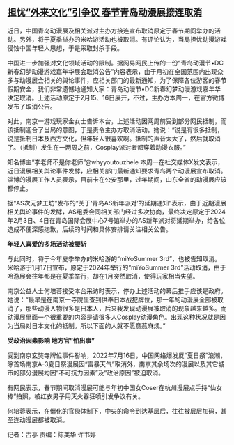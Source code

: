 <!--1706092116000-->
[担忧“外来文化”引争议 春节青岛动漫展接连取消](https://www.rfa.org/mandarin/yataibaodao/kejiaowen/gt2-01242024052706.html)
------

<p><span style="font-weight: 400;">近日，中国青岛动漫展及相关派对主办方接连宣布取消原定于春节期间举办的活动。另外，将于夏季举办的米哈游活动也被取消。有评论认为，当局担忧动漫游戏侵蚀中国年轻人思想，于是采取封杀手段。</span></p><p><span style="font-weight: 400;">中国进一步加强对文化领域活动的限制。据网易网民上传的一份“青岛动漫节•DC新春幻梦动漫游戏嘉年华展会取消公告”内容表示，由于月初在全国范围内出现众多与动漫展会相关的舆论事件，应相关部门的最新通知，为了保障各位游客的春节假期安全，我们非常遗憾地通知大家：青岛动漫节•DC新春幻梦动漫游戏嘉年华决定取消。上述活动原定于2月15、16日展开，不过，主办方本周一，在官方微博发布了取消公告。</span></p><p><span style="font-weight: 400;">对此，南京一游戏玩家金女士告诉本台，上述活动因两周前受到部分网民抵制，而该抵制迎合了当局的意图，于是责令主办方取消活动。她说：“说是有很多抵制，说是抵制日本及西方文化，但年轻人很喜欢啊。抵制的声音太大了，然后就取消了。（抵制）发生在一两周之前，Cosplay派对者都穿着动漫衣服。”</span></p><p><span style="font-weight: 400;">知名博主“李老师不是你老师”@whyyoutouzhele 本周一在社交媒体X发文表示，近日漫展相关舆论事件发酵，应相关部门最新通知要求青岛两个动漫展宣布取消。淄博的漫展工作人员表示，目前卡在公安那里，过年期间，山东全省的动漫展应该都停止。</span></p><p><span style="font-weight: 400;">据“AS次元梦工坊”发布的“关于‘青岛AS新年派对’的延期通知”表示，由于近期漫展相关舆论事件的发酵，AS组委会同相关部门经过多次协商，最终决定原定于2024年2月3日、4日在青岛国际会展中心7号馆举办的AS新年派对将延期举办，给各位造成不便深感抱歉，后续的时间和具体安排请关注相关公告。</span></p><p><strong>年轻人喜爱的多场活动被腰斩</strong></p><p><span style="font-weight: 400;">与此同时，将于今年夏季举办的米哈游的“miYoSummer 3</span><span style="font-weight: 400;">rd</span><span style="font-weight: 400;">”，也被告知取消。米哈游于1月17日宣布，原定于2024年举行的“miYoSummer 3</span><span style="font-weight: 400;">rd</span><span style="font-weight: 400;">”活动取消，由于哈游展会往年都是在夏季举行，却在1月突然取消，使得玩家相当失望。</span></p><p><span style="font-weight: 400;">南京公益人士何培蓉接受本台采访时表示，停办上述活动的幕后推手应该是政府。她说：“最早是在南京一寺院里查到供奉日本战犯牌位，那一年的动漫展全部被取消了，那些动漫人物很多是日本人，后来我发现动漫展被取消的现象越来越多。而动漫展里面一个很重要的内容是请很多人Cosplay动漫角色。出现这种状况就是因为当局对日本文化的抵制。所以下面的人就不愿意惹麻烦。”</span></p><p><strong>受政治因素影响 地方官“怕出事”</strong></p><p><span style="font-weight: 400;">受到南京玄奘寺牌位事件影响，2022年7月16日，中国网络爆发反“夏日祭”浪潮，除首场南京A-3夏日祭漫展因“雷暴天气”取消外，南京其余场次的漫展以及其它城市的部分漫展均因“不可抗力因素”及“政治原因”被迫取消。</span></p><p><span style="font-weight: 400;">有网民表示，春节期间取消漫展可能与年初中国女Coser在杭州漫展点手持“仙女棒”拍照，被红衣男子用灭火器狂喷引发争议有关。</span></p><p><span style="font-weight: 400;">何培蓉表示，在僵化的官僚体制下，中央的命令到达基层后，往往被层层加码，甚至连动漫展都被取消。</span></p><p></p><p><span style="font-weight: 400;">记者：古亭 责编：陈美华 许书婷</span></p><p><br/><br/></p>
